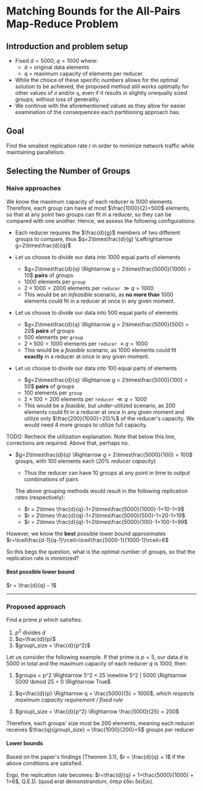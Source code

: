 # Matching Bounds for the All-Pairs Map-Reduce Problem

## Introduction and problem setup

- Fixed $d = 5000$, $q = 1000$ where:
  - d = original data elements
  - q = maximum capacity of elements per reducer
- While the choice of these specific numbers allows for the optimal solution to be achieved, the proposed method still works optimally for other values of `d` and/or `q`, even if it results in slightly unequally sized groups; without loss of generality.
- We continue with the aforementioned values as they allow for easier examination of the consequences each partitioning approach has.

## Goal

Find the smallest replication rate $r$ in order to minimize network traffic while maintaining parallelism.

## Selecting the Number of Groups

### Naive approaches

We know the maximum capacity of each reducer is $1000$ elements. Therefore, each group can have at most $\frac{1000}{2}=500$ elements, so that at any point two groups can fit in a reducer, so they can be compared with one another. Hence, we assess the following configurations:

- Each reducer requires the $\frac{d}{g}$ members of two different groups to compare, thus $q=2\times\frac{d}{g} \Leftrightarrow g=2\times\frac{d}{q}$
- Let us choose to divide our data into $1000$ equal parts of elements
  - $g=2\times\frac{d}{q} \Rightarrow g = 2\times\frac{5000}{1000} = 10$ **pairs** of groups
  - $1000$ elements per `group`
  - $2\times1000 = 2000$ elements per `reducer` $\gg q = 1000$
  - This would be an *infeasible* scenario, as **no more than** 1000 elements could fit in a reducer at once in any given moment.

- Let us choose to divide our data into $500$ equal parts of elements
  - $g=2\times\frac{d}{q} \Rightarrow g = 2\times\frac{5000}{500} = 20$ **pairs** of groups
  - $500$ elements per `group`
  - $2\times500 = 1000$ elements per `reducer` $\equiv q = 1000$
  - This would be a *feasible* scenario, as 1000 elements could fit **exactly** in a reducer at once in any given moment.

- Let us choose to divide our data into $100$ equal parts of elements
  - $g=2\times\frac{d}{q} \Rightarrow g = 2\times\frac{5000}{100} = 50$ **pairs** of groups
  - $100$ elements per `group`
  - $2\times100 = 200$ elements per `reducer` $\ll q = 1000$
  - This would be a *feasible*, but under-utilized scenario, as 200 elements could fit in a reducer at once in any given moment and utilize only $\frac{200}{1000}=20\%$ of the reducer's capacity. We would need $4$ more groups to utilize full capacity.

TODO: Recheck the utilization explanation. Note that below this line, corrections are required. Above that, perhaps no.

- $g=2\times\frac{d}{q} \Rightarrow g = 2\times\frac{5000}{100} = 100$ groups, with $100$ elements each (_20% reducer capacity_)
  - Thus the reducer can have 10 groups at any point in time to output combinations of pairs

  The above grouping methods would result in the following replication rates (respectively):

  - $r = 2\times \frac{d}{q}-1=2\times\frac{5000}{1000}-1=10-1=9$
  - $r = 2\times \frac{d}{q}-1=2\times\frac{5000}{500}-1=20-1=19$
  - $r = 2\times \frac{d}{q}-1=2\times\frac{5000}{100}-1=100-1=99$

However, we know the **best** possible lower bound approximates $r=\lceil\frac{d-1}{q-1}\rceil=\lceil\frac{5000-1}{1000-1}\rceil=6$

So this begs the question, what is the optimal number of groups, so that the replication rate is minimized?

#### Best possible lower bound

$r = \frac{d}{q} - 1$

---

### Proposed approach

Find a prime $p$ which satisfies:

1. $p^2$ divides $d$
2. $q=\frac{d}{p}$
3. $group\_size = \frac{d}{p^2}$

Let us consider the following example. If that prime is $p=5$, our data $d$ is $5000$ in total and the maximum capacity of each reducer $q$ is $1000$, then:

1. $groups = p^2 \Rightarrow 5^2 = 25 \newline 5^2 | 5000 \Rightarrow 5000 \bmod 25 = 0 \Rightarrow True$

2. $q=\frac{d}{p} \Rightarrow q = \frac{5000}{5} = 1000$, _which respects maximum capacity requirement / fixed rule_
3. $group\_size = \frac{d}{p^2} \Rightarrow \frac{5000}{25} = 200$

Therefore, each groups' size must be $200$ elements, meaning each reducer receives $\frac{q}{group\_size} = \frac{1000}{200}=5$ groups per reducer

#### Lower bounds

Based on the paper's findings (Theorem 3.1), $r = \frac{d}{q} + 1$ if the above conditions are satisfied.

Ergo, the replication rate becomes: $r=\frac{d}{q} + 1=\frac{5000}{1000} + 1=6$, Q.E.D. (quod erat demonstrandum, όπερ έδει δείξαι).
